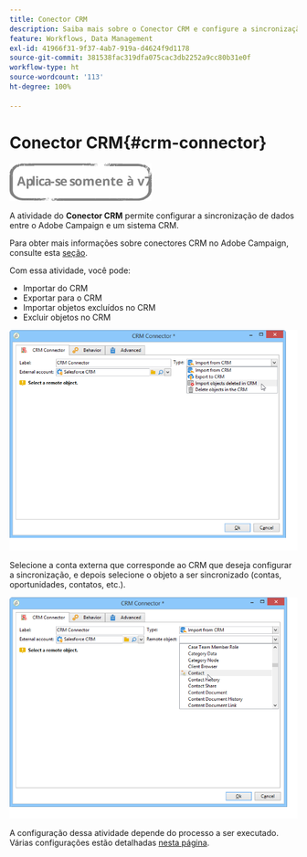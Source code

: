 ```yaml
---
title: Conector CRM
description: Saiba mais sobre o Conector CRM e configure a sincronização de dados
feature: Workflows, Data Management
exl-id: 41966f31-9f37-4ab7-919a-d4624f9d1178
source-git-commit: 381538fac319dfa075cac3db2252a9cc80b31e0f
workflow-type: ht
source-wordcount: '113'
ht-degree: 100%

---
```


# Conector CRM{#crm-connector}

![](../../assets/v7-only.svg)

A atividade do **Conector CRM** permite configurar a sincronização de dados entre o Adobe Campaign e um sistema CRM.

Para obter mais informações sobre conectores CRM no Adobe Campaign, consulte esta [seção](../../platform/using/crm-connectors.md).

Com essa atividade, você pode:

* Importar do CRM
* Exportar para o CRM
* Importar objetos excluídos no CRM
* Excluir objetos no CRM

![](assets/crm_task_select_op.png)

Selecione a conta externa que corresponde ao CRM que deseja configurar a sincronização, e depois selecione o objeto a ser sincronizado (contas, oportunidades, contatos, etc.).

![](assets/crm_task_select_obj.png)

A configuração dessa atividade depende do processo a ser executado. Várias configurações estão detalhadas [nesta página](../../platform/using/crm-data-sync.md).
